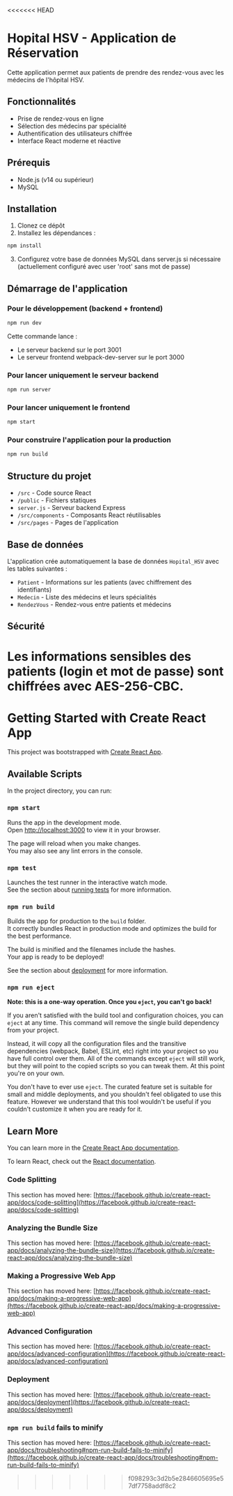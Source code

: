 <<<<<<< HEAD
# Hopital HSV - Application de Réservation

Cette application permet aux patients de prendre des rendez-vous avec les médecins de l'hôpital HSV.

## Fonctionnalités

- Prise de rendez-vous en ligne
- Sélection des médecins par spécialité
- Authentification des utilisateurs chiffrée
- Interface React moderne et réactive

## Prérequis

- Node.js (v14 ou supérieur)
- MySQL

## Installation

1. Clonez ce dépôt
2. Installez les dépendances :

```bash
npm install
```

3. Configurez votre base de données MySQL dans server.js si nécessaire (actuellement configuré avec user 'root' sans mot de passe)

## Démarrage de l'application

### Pour le développement (backend + frontend)

```bash
npm run dev
```

Cette commande lance :
- Le serveur backend sur le port 3001
- Le serveur frontend webpack-dev-server sur le port 3000

### Pour lancer uniquement le serveur backend

```bash
npm run server
```

### Pour lancer uniquement le frontend

```bash
npm start
```

### Pour construire l'application pour la production

```bash
npm run build
```

## Structure du projet

- `/src` - Code source React
- `/public` - Fichiers statiques
- `server.js` - Serveur backend Express
- `/src/components` - Composants React réutilisables
- `/src/pages` - Pages de l'application

## Base de données

L'application crée automatiquement la base de données `Hopital_HSV` avec les tables suivantes :
- `Patient` - Informations sur les patients (avec chiffrement des identifiants)
- `Medecin` - Liste des médecins et leurs spécialités
- `RendezVous` - Rendez-vous entre patients et médecins

## Sécurité

Les informations sensibles des patients (login et mot de passe) sont chiffrées avec AES-256-CBC.
=======
# Getting Started with Create React App

This project was bootstrapped with [Create React App](https://github.com/facebook/create-react-app).

## Available Scripts

In the project directory, you can run:

### `npm start`

Runs the app in the development mode.\
Open [http://localhost:3000](http://localhost:3000) to view it in your browser.

The page will reload when you make changes.\
You may also see any lint errors in the console.

### `npm test`

Launches the test runner in the interactive watch mode.\
See the section about [running tests](https://facebook.github.io/create-react-app/docs/running-tests) for more information.

### `npm run build`

Builds the app for production to the `build` folder.\
It correctly bundles React in production mode and optimizes the build for the best performance.

The build is minified and the filenames include the hashes.\
Your app is ready to be deployed!

See the section about [deployment](https://facebook.github.io/create-react-app/docs/deployment) for more information.

### `npm run eject`

**Note: this is a one-way operation. Once you `eject`, you can't go back!**

If you aren't satisfied with the build tool and configuration choices, you can `eject` at any time. This command will remove the single build dependency from your project.

Instead, it will copy all the configuration files and the transitive dependencies (webpack, Babel, ESLint, etc) right into your project so you have full control over them. All of the commands except `eject` will still work, but they will point to the copied scripts so you can tweak them. At this point you're on your own.

You don't have to ever use `eject`. The curated feature set is suitable for small and middle deployments, and you shouldn't feel obligated to use this feature. However we understand that this tool wouldn't be useful if you couldn't customize it when you are ready for it.

## Learn More

You can learn more in the [Create React App documentation](https://facebook.github.io/create-react-app/docs/getting-started).

To learn React, check out the [React documentation](https://reactjs.org/).

### Code Splitting

This section has moved here: [https://facebook.github.io/create-react-app/docs/code-splitting](https://facebook.github.io/create-react-app/docs/code-splitting)

### Analyzing the Bundle Size

This section has moved here: [https://facebook.github.io/create-react-app/docs/analyzing-the-bundle-size](https://facebook.github.io/create-react-app/docs/analyzing-the-bundle-size)

### Making a Progressive Web App

This section has moved here: [https://facebook.github.io/create-react-app/docs/making-a-progressive-web-app](https://facebook.github.io/create-react-app/docs/making-a-progressive-web-app)

### Advanced Configuration

This section has moved here: [https://facebook.github.io/create-react-app/docs/advanced-configuration](https://facebook.github.io/create-react-app/docs/advanced-configuration)

### Deployment

This section has moved here: [https://facebook.github.io/create-react-app/docs/deployment](https://facebook.github.io/create-react-app/docs/deployment)

### `npm run build` fails to minify

This section has moved here: [https://facebook.github.io/create-react-app/docs/troubleshooting#npm-run-build-fails-to-minify](https://facebook.github.io/create-react-app/docs/troubleshooting#npm-run-build-fails-to-minify)
>>>>>>> f098293c3d2b5e2846605695e57df7758addf8c2
